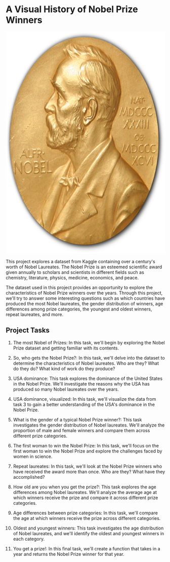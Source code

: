 # A Visual History of Nobel Prize Winners
<p align="center">
  <img src="https://github.com/nguneonard/Python_projects/blob/main/History%20of%20Nobel%20Prize%20Winners/Nobel_Prize.png"  title="hover text", width="700" height="700">
</p>

This project explores a dataset from Kaggle containing over a century's worth of Nobel Laureates. The Nobel Prize is an esteemed scientific award given annually to scholars and scientists in different fields such as chemistry, literature, physics, medicine, economics, and peace.

The dataset used in this project  provides an opportunity to explore the characteristics of Nobel Prize winners over the years. Through this project, we'll try to answer some interesting questions such as which countries have produced the most Nobel laureates, the gender distribution of winners, age differences among prize categories, the youngest and oldest winners, repeat laureates, and more.

## Project Tasks
1. The most Nobel of Prizes: In this task, we'll begin by exploring the Nobel Prize dataset and getting familiar with its contents.

2. So, who gets the Nobel Prize?: In this task, we'll delve into the dataset to determine the characteristics of Nobel laureates. Who are they? What do they do? What kind of work do they produce?

3. USA dominance: This task explores the dominance of the United States in the Nobel Prize. We'll investigate the reasons why the USA has produced so many Nobel laureates over the years.

4. USA dominance, visualized: In this task, we'll visualize the data from task 3 to gain a better understanding of the USA's dominance in the Nobel Prize.

5. What is the gender of a typical Nobel Prize winner?: This task investigates the gender distribution of Nobel laureates. We'll analyze the proportion of male and female winners and compare them across different prize categories.

6. The first woman to win the Nobel Prize: In this task, we'll focus on the first woman to win the Nobel Prize and explore the challenges faced by women in science.

7. Repeat laureates: In this task, we'll look at the Nobel Prize winners who have received the award more than once. Who are they? What have they accomplished?

8. How old are you when you get the prize?: This task explores the age differences among Nobel laureates. We'll analyze the average age at which winners receive the prize and compare it across different prize categories.

9. Age differences between prize categories: In this task, we'll compare the age at which winners receive the prize across different categories.

10. Oldest and youngest winners: This task investigates the age distribution of Nobel laureates, and we'll identify the oldest and youngest winners in each category.

11. You get a prize!: In this final task, we'll create a function that takes in a year and returns the Nobel Prize winner for that year.
